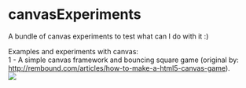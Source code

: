 # canvasExperiments
A bundle of canvas experiments to test what can I do with it :)

Examples and experiments with canvas:<br>
1 - A simple canvas framework and bouncing square game (original by: http://rembound.com/articles/how-to-make-a-html5-canvas-game).<br>
<img src='https://cloud.githubusercontent.com/assets/6067175/19224297/99377eb8-8e59-11e6-919f-436bc0b138c5.png'>
